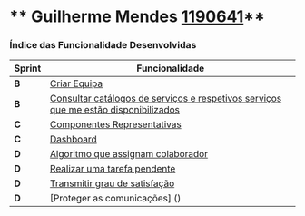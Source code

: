 ** Guilherme Mendes [1190641](./)** 
===============================


### Índice das Funcionalidade Desenvolvidas ###


| Sprint | Funcionalidade     |
|--------|--------------------|
| **B**  | [Criar Equipa](https://bitbucket.org/1190731/lei20_21_s4_2dl_1/src/master/docs/1190641/UC_2052%20_CriarUmaNovaEquipa/ProcessoEngenhariaFuncionalidadeUS2052.md) |
| **B**  | [Consultar catálogos de serviços e respetivos serviços que me estão disponibilizados](https://bitbucket.org/1190731/lei20_21_s4_2dl_1/src/master/docs/1190641/UC_3001_%20ConsultarCat%C3%A1logosDeServi%C3%A7osERespetivosServi%C3%A7osQueMeEst%C3%A3oDisponibilizados/ProcessoEngenhariaFuncionalidadeUS3001.md) |
| **C**  | [Componentes Representativas](https://bitbucket.org/1190731/lei20_21_s4_2dl_1/src/master/docs/1190641/US1005%20e%20US1006/ProcessoEngenhariaFuncionalidadeUS1005eUS1006.md) |
| **C**  | [Dashboard](https://bitbucket.org/1190731/lei20_21_s4_2dl_1/src/master/docs/1190641/ProcessoEngenhariaFuncionalidadeUS2011.md) |
| **D**  | [Algoritmo que assignam colaborador](https://bitbucket.org/1190731/lei20_21_s4_2dl_1/src/master/docs/1190641/AlgoritmoQueAssignamAutomaticamenteCollaborador/ProcessoEngenhariaFuncionalidade.md) |
| **D**  | [Realizar uma tarefa pendente](https://bitbucket.org/1190731/lei20_21_s4_2dl_1/src/master/docs/1190641/US_3023_RealizarUmaTarefaPendente/ProcessoEngenhariaFuncionalidadeUS3023.md) |
| **D**  | [Transmitir grau de satisfação](https://bitbucket.org/1190731/lei20_21_s4_2dl_1/src/master/docs/1190641/US_3051_%20TransmitiroMeuGrauDeSatisfacaoSobreaResolu%C3%A7%C3%A3o/ProcessoEngenhariaFuncionalidadeUS3051.md) |
| **D**  | [Proteger as comunicações] ()